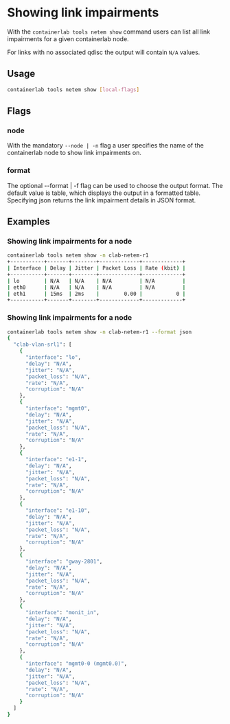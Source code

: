 # Showing link impairments

With the `containerlab tools netem show` command users can list all link impairments for a given containerlab node.

For links with no associated qdisc the output will contain `N/A` values.

## Usage

```bash
containerlab tools netem show [local-flags]
```

## Flags

### node

With the mandatory `--node | -n` flag a user specifies the name of the containerlab node to show link impairments on.

### format
The optional --format | -f flag can be used to choose the output format. The default value is table, which displays the output in a formatted table. Specifying json returns the link impairment details in JSON format.

## Examples

### Showing link impairments for a node

```bash
containerlab tools netem show -n clab-netem-r1
+-----------+-------+--------+-------------+-------------+
| Interface | Delay | Jitter | Packet Loss | Rate (kbit) |
+-----------+-------+--------+-------------+-------------+
| lo        | N/A   | N/A    | N/A         | N/A         |
| eth0      | N/A   | N/A    | N/A         | N/A         |
| eth1      | 15ms  | 2ms    |        0.00 |           0 |
+-----------+-------+--------+-------------+-------------+
```

### Showing link impairments for a node

```bash
containerlab tools netem show -n clab-netem-r1 --format json
{
  "clab-vlan-srl1": [
    {
      "interface": "lo",
      "delay": "N/A",
      "jitter": "N/A",
      "packet_loss": "N/A",
      "rate": "N/A",
      "corruption": "N/A"
    },
    {
      "interface": "mgmt0",
      "delay": "N/A",
      "jitter": "N/A",
      "packet_loss": "N/A",
      "rate": "N/A",
      "corruption": "N/A"
    },
    {
      "interface": "e1-1",
      "delay": "N/A",
      "jitter": "N/A",
      "packet_loss": "N/A",
      "rate": "N/A",
      "corruption": "N/A"
    },
    {
      "interface": "e1-10",
      "delay": "N/A",
      "jitter": "N/A",
      "packet_loss": "N/A",
      "rate": "N/A",
      "corruption": "N/A"
    },
    {
      "interface": "gway-2801",
      "delay": "N/A",
      "jitter": "N/A",
      "packet_loss": "N/A",
      "rate": "N/A",
      "corruption": "N/A"
    },
    {
      "interface": "monit_in",
      "delay": "N/A",
      "jitter": "N/A",
      "packet_loss": "N/A",
      "rate": "N/A",
      "corruption": "N/A"
    },
    {
      "interface": "mgmt0-0 (mgmt0.0)",
      "delay": "N/A",
      "jitter": "N/A",
      "packet_loss": "N/A",
      "rate": "N/A",
      "corruption": "N/A"
    }
  ]
}

```